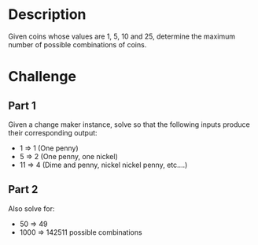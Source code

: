 # Description
Given coins whose values are 1, 5, 10 and 25, determine the maximum number of possible combinations of coins.

# Challenge
## Part 1
Given a change maker instance, solve so that the following inputs produce their corresponding output:
- 1 => 1 (One penny)
- 5 => 2 (One penny, one nickel)
- 11 => 4 (Dime and penny, nickel nickel penny, etc....)

## Part 2
Also solve for:
- 50 => 49
- 1000 => 142511 possible combinations
